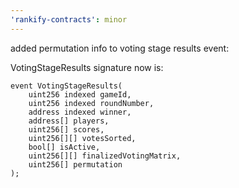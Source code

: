 ```yaml
---
'rankify-contracts': minor
---
```


added permutation info to voting stage results event:

VotingStageResults signature now is:

    event VotingStageResults(
        uint256 indexed gameId,
        uint256 indexed roundNumber,
        address indexed winner,
        address[] players,
        uint256[] scores,
        uint256[][] votesSorted,
        bool[] isActive,
        uint256[][] finalizedVotingMatrix,
        uint256[] permutation
    );
